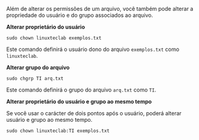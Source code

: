 Além de alterar os permissões de um arquivo, você também pode alterar a propriedade do usuário e do grupo associados ao arquivo.  

**Alterar proprietário do usuário**

```
sudo chown linuxteclab exemplos.txt
```

Este comando definirá o usuário dono do arquivo `exemplos.txt` como `linuxteclab`.

**Alterar grupo do arquivo**

```
sudo chgrp TI arq.txt
```

Este comando definirá o grupo do arquivo `arq.txt` como `TI`.

**Alterar proprietário do usuário e grupo ao mesmo tempo**

Se você usar o carácter de dois pontos após o usuário, poderá alterar usuário e grupo ao mesmo tempo.

```
sudo chown linuxteclab:TI exemplos.txt
```